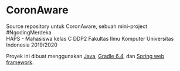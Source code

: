 # CoronAware
Source repository untuk CoronAware, sebuah mini-project #NgodingMerdeka<br/>
HAPS - Mahasiswa kelas C DDP2 Fakultas Ilmu Komputer Universitas Indonesia 2019/2020<br/>

Proyek ini dibuat menggunakan [Java](http://www.oracle.com/technetwork/java/),
[Gradle 6.4](https://gradle.org/),
dan [Spring web framework](https://spring.io/projects/spring-boot).
